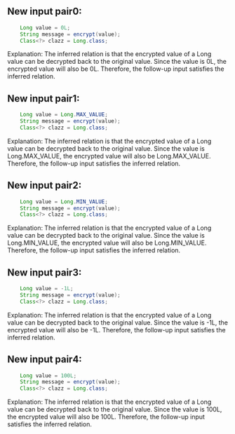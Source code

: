 ## New input pair0:
```java
    Long value = 0L;
    String message = encrypt(value);
    Class<?> clazz = Long.class;
```
Explanation:
The inferred relation is that the encrypted value of a Long value can be decrypted back to the original value. Since the value is 0L, the encrypted value will also be 0L. Therefore, the follow-up input satisfies the inferred relation.

## New input pair1:
```java
    Long value = Long.MAX_VALUE;
    String message = encrypt(value);
    Class<?> clazz = Long.class;
```
Explanation:
The inferred relation is that the encrypted value of a Long value can be decrypted back to the original value. Since the value is Long.MAX_VALUE, the encrypted value will also be Long.MAX_VALUE. Therefore, the follow-up input satisfies the inferred relation.

## New input pair2:
```java
    Long value = Long.MIN_VALUE;
    String message = encrypt(value);
    Class<?> clazz = Long.class;
```
Explanation:
The inferred relation is that the encrypted value of a Long value can be decrypted back to the original value. Since the value is Long.MIN_VALUE, the encrypted value will also be Long.MIN_VALUE. Therefore, the follow-up input satisfies the inferred relation.

## New input pair3:
```java
    Long value = -1L;
    String message = encrypt(value);
    Class<?> clazz = Long.class;
```
Explanation:
The inferred relation is that the encrypted value of a Long value can be decrypted back to the original value. Since the value is -1L, the encrypted value will also be -1L. Therefore, the follow-up input satisfies the inferred relation.

## New input pair4:
```java
    Long value = 100L;
    String message = encrypt(value);
    Class<?> clazz = Long.class;
```
Explanation:
The inferred relation is that the encrypted value of a Long value can be decrypted back to the original value. Since the value is 100L, the encrypted value will also be 100L. Therefore, the follow-up input satisfies the inferred relation.
